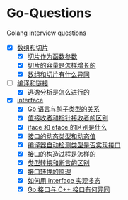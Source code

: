 # Go-Questions
Golang interview questions


- [x] [数组和切片](https://github.com/qcrao/Go-Questions/tree/master/%E6%95%B0%E7%BB%84%E5%92%8C%E5%88%87%E7%89%87)
  - [x] [切片作为函数参数](https://github.com/qcrao/Go-Questions/blob/master/%E6%95%B0%E7%BB%84%E5%92%8C%E5%88%87%E7%89%87/%E5%88%87%E7%89%87%E4%BD%9C%E4%B8%BA%E5%87%BD%E6%95%B0%E5%8F%82%E6%95%B0.md)
  - [x] [切片的容量是怎样增长的](https://github.com/qcrao/Go-Questions/blob/master/%E6%95%B0%E7%BB%84%E5%92%8C%E5%88%87%E7%89%87/%E5%88%87%E7%89%87%E7%9A%84%E5%AE%B9%E9%87%8F%E6%98%AF%E6%80%8E%E6%A0%B7%E5%A2%9E%E9%95%BF%E7%9A%84.md)
  - [x] [数组和切片有什么异同](https://github.com/qcrao/Go-Questions/blob/master/%E6%95%B0%E7%BB%84%E5%92%8C%E5%88%87%E7%89%87/%E6%95%B0%E7%BB%84%E5%92%8C%E5%88%87%E7%89%87%E6%9C%89%E4%BB%80%E4%B9%88%E5%BC%82%E5%90%8C.md)
- [ ] [编译和链接](https://github.com/qcrao/Go-Questions/tree/master/%E7%BC%96%E8%AF%91%E5%92%8C%E9%93%BE%E6%8E%A5)
  - [x] [逃逸分析是怎么进行的](https://github.com/qcrao/Go-Questions/blob/master/%E7%BC%96%E8%AF%91%E5%92%8C%E9%93%BE%E6%8E%A5/%E9%80%83%E9%80%B8%E5%88%86%E6%9E%90%E6%98%AF%E6%80%8E%E4%B9%88%E8%BF%9B%E8%A1%8C%E7%9A%84.md)
- [x] [interface](https://github.com/qcrao/Go-Questions/tree/master/interface)
  - [x] [Go 语言与鸭子类型的关系](https://github.com/qcrao/Go-Questions/blob/master/interface/Go%20%E8%AF%AD%E8%A8%80%E4%B8%8E%E9%B8%AD%E5%AD%90%E7%B1%BB%E5%9E%8B%E7%9A%84%E5%85%B3%E7%B3%BB.md)
  - [x] [值接收者和指针接收者的区别](https://github.com/qcrao/Go-Questions/blob/master/interface/%E5%80%BC%E6%8E%A5%E8%80%85%E5%92%8C%E6%8C%87%E9%92%88%E6%8E%A5%E6%94%B6%E8%80%85%E7%9A%84%E5%8C%BA%E5%88%AB.md)
  - [x] [iface 和 eface 的区别是什么](https://github.com/qcrao/Go-Questions/blob/master/interface/iface%20%E5%92%8C%20eface%20%E7%9A%84%E5%8C%BA%E5%88%AB%E6%98%AF%E4%BB%80%E4%B9%88.md)
  - [x] [接口的动态类型和动态值](https://github.com/qcrao/Go-Questions/blob/master/interface/%E6%8E%A5%E5%8F%A3%E7%9A%84%E5%8A%A8%E6%80%81%E7%B1%BB%E5%9E%8B%E5%92%8C%E5%8A%A8%E6%80%81%E5%80%BC.md)
  - [x] [编译器自动检测类型是否实现接口](https://github.com/qcrao/Go-Questions/blob/master/interface/%E7%BC%96%E8%AF%91%E5%99%A8%E8%87%AA%E5%8A%A8%E6%A3%80%E6%B5%8B%E7%B1%BB%E5%9E%8B%E6%98%AF%E5%90%A6%E5%AE%9E%E7%8E%B0%E6%8E%A5%E5%8F%A3.md)
  - [x] [接口的构造过程是怎样的](https://github.com/qcrao/Go-Questions/blob/master/interface/%E6%8E%A5%E5%8F%A3%E7%9A%84%E6%9E%84%E9%80%A0%E8%BF%87%E7%A8%8B%E6%98%AF%E6%80%8E%E6%A0%B7%E7%9A%84.md)
  - [x] [类型转换和断言的区别](https://github.com/qcrao/Go-Questions/blob/master/interface/%E7%B1%BB%E5%9E%8B%E8%BD%AC%E6%8D%A2%E5%92%8C%E6%96%AD%E8%A8%80%E7%9A%84%E5%8C%BA%E5%88%AB.md)
  - [x] [接口转换的原理](https://github.com/qcrao/Go-Questions/blob/master/interface/%E6%8E%A5%E5%8F%A3%E8%BD%AC%E6%8D%A2%E7%9A%84%E5%8E%9F%E7%90%86.md)
  - [x] [如何用 interface 实现多态](https://github.com/qcrao/Go-Questions/blob/master/interface/%E5%A6%82%E4%BD%95%E7%94%A8%20interface%20%E5%AE%9E%E7%8E%B0%E5%A4%9A%E6%80%81.md)
  - [x] [Go 接口与 C++ 接口有何异同](https://github.com/qcrao/Go-Questions/blob/master/interface/Go%20%E6%8E%A5%E5%8F%A3%E4%B8%8E%20C%2B%2B%20%E6%8E%A5%E5%8F%A3%E6%9C%89%E4%BD%95%E5%BC%82%E5%90%8C.md)
